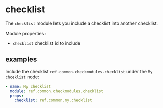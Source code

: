 # checklist

The `checklist` module lets you include a checklist into another checklist.

Module properties :

* `checklist` checklist id to include


## examples


Include the checklist `ref.common.checkmodules.checklist` under the `My chceklist` node:

```yaml
- name: My checklist
  module: ref.common.checkmodules.checklist
  props:
    checklist: ref.common.my.checklist
```
